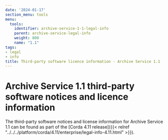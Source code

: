 ```yaml
---
date: '2024-01-17'
section_menu: tools
menu:
  tools:
    identifier: archive-service-1-1-legal-info
    parent: archive-service-legal-info
    weight: 800
    name: "1.1"
tags:
- legal
- info
title: Third-party software licence information - Archive Service 1.1
---
```


# Archive Service 1.1 third-party software notices and licence information

The third-party software notices and license information for Archive Service 1.1 can be found as part of the [Corda 4.11 release]({{< relref "../../../platform/corda/4.11/enterprise/legal-info-4.11.html" >}}).